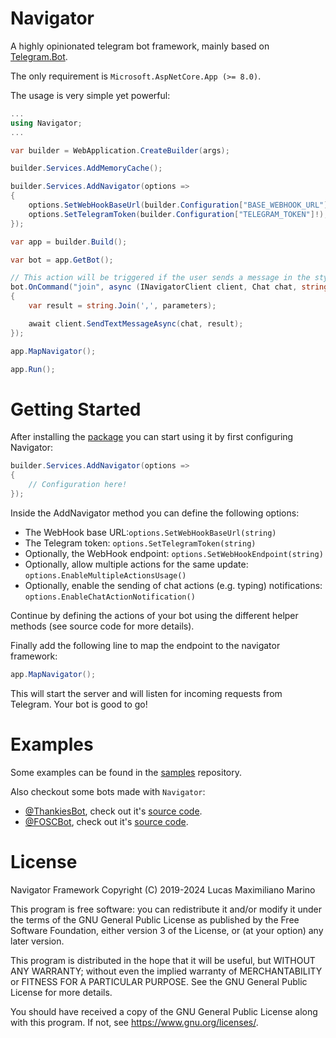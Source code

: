 # Navigator

A highly opinionated telegram bot framework, mainly based on [Telegram.Bot](https://github.com/TelegramBots/Telegram.Bot).

The only requirement is `Microsoft.AspNetCore.App (>= 8.0)`.

The usage is very simple yet powerful:

```csharp
...
using Navigator;
... 

var builder = WebApplication.CreateBuilder(args);

builder.Services.AddMemoryCache();

builder.Services.AddNavigator(options =>
{
    options.SetWebHookBaseUrl(builder.Configuration["BASE_WEBHOOK_URL"]!);
    options.SetTelegramToken(builder.Configuration["TELEGRAM_TOKEN"]!);
});

var app = builder.Build();

var bot = app.GetBot();

// This action will be triggered if the user sends a message in the style of `/join <text> <text>`.
bot.OnCommand("join", async (INavigatorClient client, Chat chat, string[] parameters) =>
{
    var result = string.Join(',', parameters);

    await client.SendTextMessageAsync(chat, result);
});

app.MapNavigator();

app.Run();
```

# Getting Started

After installing the [package](https://www.nuget.org/packages/Navigator/) you can start using it by first configuring Navigator:

```csharp
builder.Services.AddNavigator(options =>
{
    // Configuration here!
});
```

Inside the AddNavigator method you can define the following options:

- The WebHook base URL:`options.SetWebHookBaseUrl(string)`
- The Telegram token: `options.SetTelegramToken(string)`
- Optionally, the WebHook endpoint: `options.SetWebHookEndpoint(string)`
- Optionally, allow multiple actions for the same update: `options.EnableMultipleActionsUsage()`
- Optionally, enable the sending of chat actions (e.g. typing) notifications: `options.EnableChatActionNotification()`

Continue by defining the actions of your bot using the different helper methods (see source code for more details).

Finally add the following line to map the endpoint to the navigator framework:

```csharp
app.MapNavigator();
```

This will start the server and will listen for incoming requests from Telegram. Your bot is good to go!

# Examples

Some examples can be found in the [samples](https://github.com/navigatorframework/navigator/src/) repository.

Also checkout some bots made with `Navigator`:

- [@ThankiesBot](https://t.me/thankiesbot), check out it's [source code](https://github.com/elementh/thankies).
- [@FOSCBot](https://t.me/foscbot), check out it's [source code](https://github.com/elementh/foscbot).

# License

Navigator Framework
Copyright (C) 2019-2024 Lucas Maximiliano Marino

This program is free software: you can redistribute it and/or modify
it under the terms of the GNU General Public License as published
by the Free Software Foundation, either version 3 of the License, or
(at your option) any later version.

This program is distributed in the hope that it will be useful,
but WITHOUT ANY WARRANTY; without even the implied warranty of
MERCHANTABILITY or FITNESS FOR A PARTICULAR PURPOSE. See the
GNU General Public License for more details.

You should have received a copy of the GNU General Public License
along with this program. If not, see <https://www.gnu.org/licenses/>.